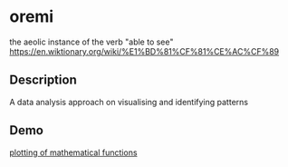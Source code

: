 # oremi
the aeolic instance of the verb "able to see" https://en.wiktionary.org/wiki/%E1%BD%81%CF%81%CE%AC%CF%89 

## Description
A data analysis approach on visualising and identifying patterns

## Demo

[plotting of mathematical functions](../blob/master/demo/graph)
